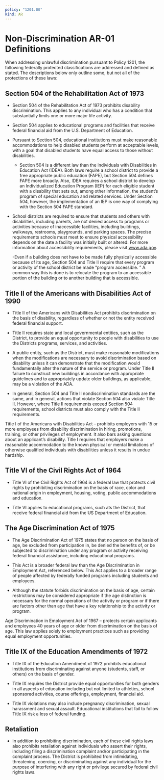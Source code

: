 ```yaml
---
policy: "1201.00"
kind: AR
---
```


# Non-Discrimination AR-01 Definitions

When addressing unlawful discrimination pursuant to Policy 1201, the following federally protected classifications are addressed and defined as stated. The descriptions below only outline some, but not all of the protections of these laws:

## Section 504 of the Rehabilitation Act of 1973

- Section 504 of the Rehabilitation Act of 1973 prohibits disability discrimination. This applies to any individual who has a condition that substantially limits one or more major life activity.

- Section 504 applies to educational programs and facilities that receive federal financial aid from the U.S. Department of Education.

- Pursuant to Section 504, educational institutions must make reasonable accommodations to help disabled students perform at acceptable levels, with a goal that disabled students have equal access to those without disabilities.

    - Section 504 is a different law than the Individuals with Disabilities in Education Act (IDEA). Both laws require a school district to provide a free appropriate public education (FAPE), but Section 504 defines FAPE more broadly. Also, IDEA requires a school district to develop an Individualized Education Program (IEP) for each eligible student with a disability that sets out, among other information, the student’s program of special education and related services. Under Section 504, however, the implementation of an IEP is one way of complying with the Section 504 FAPE standard.

- School districts are required to ensure that students and others with disabilities, including parents, are not denied access to programs or activities because of inaccessible facilities, including buildings, walkways, restrooms, playgrounds, and parking spaces. The precise requirements schools must meet to ensure physical accessibility depends on the date a facility was initially built or altered. For more information about accessibility requirements, please visit www.ada.gov.

    -Even if a building does not have to be made fully physically accessible because of its age, Section 504 and Title II require that every program or activity of the school district be made “program accessible. ” A common way this is done is to relocate the program to an accessible portion of the building or to another building that is accessible.

## Title II of the Americans with Disabilities Act of 1990

- Title II of the Americans with Disabilities Act prohibits discrimination on the basis of disability, regardless of whether or not the entity received federal financial support.

- Title II requires state and local governmental entities, such as the District, to provide an equal opportunity to people with disabilities to use the Districts programs, services, and activities.

- A public entity, such as the District, must make reasonable modifications when the modifications are necessary to avoid discrimination based on disability unless it can demonstrate that the modification would fundamentally alter the nature of the service or program. Under Title II failure to construct new buildings in accordance with appropriate guidelines and to appropriately update older buildings, as applicable, may be a violation of the ADA.

- In general, Section 504 and Title II nondiscrimination standards are the same, and in general, actions that violate Section 504 also violate Title II. However, where Title II requirements exceed Section 504 requirements, school districts must also comply with the Title II requirements.

Title I of the Americans with Disabilities Act – prohibits employers with 15 or more employees from disability discrimination in hiring, promotions, training, or other privileges of employment. It also bars asking questions about an applicant’s disability. Title I requires that employers make a reasonable accommodation to the known physical or mental limitations of otherwise qualified individuals with disabilities unless it results in undue hardship.


## Title VI of the Civil Rights Act of 1964

- Title VI of the Civil Rights Act of 1964 is a federal law that protects civil rights by prohibiting discrimination on the basis of race, color and national origin in employment, housing, voting, public accommodations and education.

- Title VI applies to educational programs, such ats the District, that receive federal financial aid from the US Department of Education.

## The Age Discrimination Act of 1975

- The Age Discrimination Act of 1975 states that no person on the basis of age, be excluded from participation in, be denied the benefits of, or be subjected to discrimination under any program or activity receiving federal financial assistance, including educational programs.

- This Act is a broader federal law than the Age Discrimination in Employment Act, referenced below. This Act applies to a broader range of people affected by federally funded programs including students and employees.

- Although the statute forbids discrimination on the basis of age, certain restrictions may be considered appropriate if the age distinction is necessary for the normal operations of the activity or program or if there are factors other than age that have a key relationship to the activity or program.

Age Discrimination in Employment Act of 1967 – protects certain applicants and employees 40 years of age or older from discrimination on the basis of age. This law applies solely to employment practices such as providing equal employment opportunities.

## Title IX of the Education Amendments of 1972

- Title IX of the Education Amendment of 1972 prohibits educational institutions from discriminating against anyone (students, staff, or others) on the basis of gender.

- Title IX requires the District provide equal opportunities for both genders in all aspects of education including but not limited to athletics, school sponsored activities, course offerings, employment, financial aid.

- Title IX violations may also include pregnancy discrimination, sexual harassment and sexual assault. Educational institutions that fail to follow Title IX risk a loss of federal funding.

## Retaliation

- In addition to prohibiting discrimination, each of these civil rights laws also prohibits retaliation against individuals who assert their rights, including filing a discrimination complaint and/or participating in the complaint process. The District is prohibited from intimidating, threatening, coercing, or discriminating against any individual for the purpose of interfering with any right or privilege secured by federal civil rights laws.
